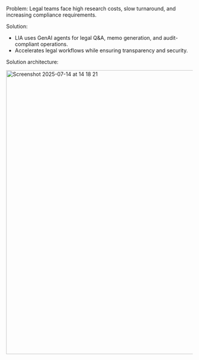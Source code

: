 Problem: Legal teams face high research costs, slow turnaround, and increasing compliance requirements.

Solution: 
* LIA uses GenAI agents for legal Q&A, memo generation, and audit-compliant operations.
* Accelerates legal workflows while ensuring transparency and security.

Solution architecture:

<img width="722" height="766" alt="Screenshot 2025-07-14 at 14 18 21" src="https://github.com/user-attachments/assets/4333e344-b747-4e1b-878a-d7d6938a10a1" />
